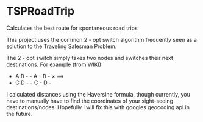 # TSPRoadTrip
Calculates the best route for spontaneous road trips


This project uses the common 2 - opt switch algorithm frequently seen as a solution
to the Traveling Salesman Problem.

The 2 - opt switch simply takes two nodes and switches their next destinations.
For example (from WIKI):


 - A   B -             - A - B -
     ×         ==>
 - C   D -             - C - D -
 
 I calculated distances using the Haversine formula, though currently,
 you have to manually have to find the coordinates of your sight-seeing destinations/nodes.
 Hopefully i will fix this with googles geocoding api in the future.
 
 

